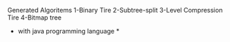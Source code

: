 Generated Algoritems
1-Binary Tire
2-Subtree-split
3-Level Compression Tire
4-Bitmap tree

* with java programming language *
